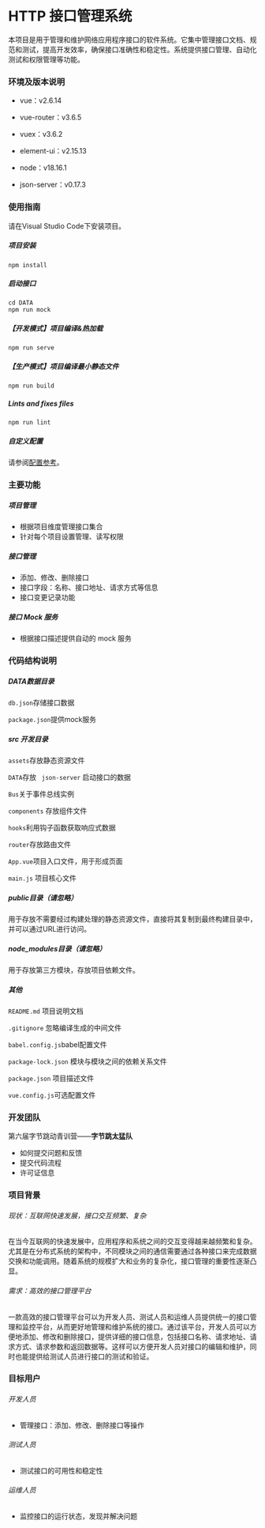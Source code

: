# HTTP 接口管理系统

本项目是用于管理和维护网络应用程序接口的软件系统。它集中管理接口文档、规范和测试，提高开发效率，确保接口准确性和稳定性。系统提供接口管理、自动化测试和权限管理等功能。



### 环境及版本说明

- vue：v2.6.14

- vue-router：v3.6.5

- vuex：v3.6.2

- element-ui：v2.15.13

- node：v18.16.1

- json-server：v0.17.3

  

### 使用指南

请在Visual Studio Code下安装项目。

##### 项目安装

```
npm install
```

##### 启动接口

```
cd DATA
npm run mock
```

##### 【开发模式】项目编译&热加载

```
npm run serve
```

##### 【生产模式】项目编译最小静态文件

```
npm run build
```

##### Lints and fixes files
```
npm run lint
```

##### 自定义配置
请参阅[配置参考](https://cli.vuejs.org/config/)。



### 主要功能

##### 项目管理

- 根据项目维度管理接口集合
- 针对每个项目设置管理、读写权限

##### 接口管理

- 添加、修改、删除接口
- 接口字段：名称、接口地址、请求方式等信息
- 接口变更记录功能

##### 接口 Mock 服务

- 根据接口描述提供自动的 mock 服务

  

### 代码结构说明

##### DATA数据目录

`db.json`存储接口数据

`package.json`提供mock服务

##### src 开发目录

`assets`存放静态资源文件

`DATA`存放 ` json-server` 启动接口的数据

`Bus`关于事件总线实例

`components` 存放组件文件

`hooks`利用钩子函数获取响应式数据

`router`存放路由文件

`App.vue`项目入口文件，用于形成页面

`main.js` 项目核心文件

##### public目录（请忽略）

用于存放不需要经过构建处理的静态资源文件，直接将其复制到最终构建目录中，并可以通过URL进行访问。

##### node_modules目录（请忽略）

用于存放第三方模块，存放项目依赖文件。

##### 其他

`README.md` 项目说明文档

`.gitignore` 忽略编译生成的中间文件

`babel.config.js`babel配置文件

`package-lock.json` 模块与模块之间的依赖关系文件

`package.json` 项目描述文件

`vue.config.js`可选配置文件



### 开发团队

第六届字节跳动青训营——**字节跳太猛队**

  - 如何提交问题和反馈
  - 提交代码流程
  - 许可证信息



<!--//以下可省略-->

### 项目背景

###### 现状：互联网快速发展，接口交互频繁、复杂

在当今互联网的快速发展中，应用程序和系统之间的交互变得越来越频繁和复杂。尤其是在分布式系统的架构中，不同模块之间的通信需要通过各种接口来完成数据交换和功能调用。随着系统的规模扩大和业务的复杂化，接口管理的重要性逐渐凸显。

###### 需求：高效的接口管理平台

一款高效的接口管理平台可以为开发人员、测试人员和运维人员提供统一的接口管理和监控平台，从而更好地管理和维护系统的接口。通过该平台，开发人员可以方便地添加、修改和删除接口，提供详细的接口信息，包括接口名称、请求地址、请求方式、请求参数和返回数据等。这样可以方便开发人员对接口的编辑和维护，同时也能提供给测试人员进行接口的测试和验证。

### 目标用户

###### 开发人员

- 管理接口：添加、修改、删除接口等操作

###### 测试人员

- 测试接口的可用性和稳定性

###### 运维人员

- 监控接口的运行状态，发现并解决问题